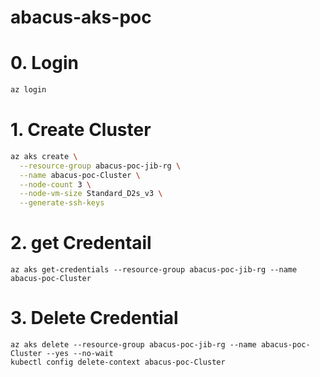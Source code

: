# abacus-aks-poc
# 0. Login
```sh
az login
```
# 1. Create Cluster
```sh
az aks create \
  --resource-group abacus-poc-jib-rg \
  --name abacus-poc-Cluster \
  --node-count 3 \
  --node-vm-size Standard_D2s_v3 \
  --generate-ssh-keys
```
# 2. get Credentail
```
az aks get-credentials --resource-group abacus-poc-jib-rg --name abacus-poc-Cluster
```
# 3. Delete Credential
```
az aks delete --resource-group abacus-poc-jib-rg --name abacus-poc-Cluster --yes --no-wait
kubectl config delete-context abacus-poc-Cluster
```
